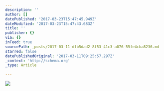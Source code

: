 ```yaml
---
description: ''
author: []
datePublished: '2017-03-23T15:47:45.949Z'
dateModified: '2017-03-23T15:47:43.683Z'
title: ''
publisher: {}
via: {}
inFeed: true
sourcePath: _posts/2017-03-11-dfb5dad2-8f53-41c3-a076-55fe4cba8236.md
starred: false
datePublishedOriginal: '2017-03-11T09:25:57.297Z'
_context: 'http://schema.org'
_type: Article

---
```

![](https://the-grid-user-content.s3-us-west-2.amazonaws.com/d85791f3-98aa-4394-8f0a-745273816142.jpg)